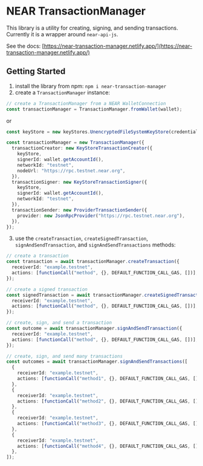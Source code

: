 # NEAR TransactionManager

This library is a utility for creating, signing, and sending transactions. Currently it is a wrapper around `near-api-js`.

See the docs: [https://near-transaction-manager.netlify.app/](https://near-transaction-manager.netlify.app/)

## Getting Started

1. install the library from npm: `npm i near-transaction-manager`
2. create a `TransactionManager` instance:

```ts
// create a TransactionManager from a NEAR WalletConnection
const transactionManager = TransactionManager.fromWallet(wallet);
```

or

```ts
const keyStore = new keyStores.UnencryptedFileSystemKeyStore(credentialsPath);

const transactionManager = new TransactionManager({
  transactionCreator: new KeyStoreTransactionCreator({
    keyStore,
    signerId: wallet.getAccountId(),
    networkId: "testnet",
    nodeUrl: "https://rpc.testnet.near.org",
  }),
  transactionSigner: new KeyStoreTransactionSigner({
    keyStore,
    signerId: wallet.getAccountId(),
    networkId: "testnet",
  }),
  transactionSender: new ProviderTransactionSender({
    provider: new JsonRpcProvider("https://rpc.testnet.near.org"),
  }),
});
```

3. use the `createTransaction`, `createSignedTransaction`, `signAndSendTransaction`, and `signAndSendTransactions` methods:

```ts
// create a transaction
const transaction = await transactionManager.createTransaction({
  receiverId: "example.testnet",
  actions: [functionCall("method", {}, DEFAULT_FUNCTION_CALL_GAS, [])],
});

// create a signed transaction
const signedTransaction = await transactionManager.createSignedTransaction({
  receiverId: "example.testnet",
  actions: [functionCall("method", {}, DEFAULT_FUNCTION_CALL_GAS, [])],
});

// create, sign, and send a transaction
const outcome = await transactionManager.signAndSendTransaction({
  receiverId: "example.testnet",
  actions: [functionCall("method", {}, DEFAULT_FUNCTION_CALL_GAS, [])],
});

// create, sign, and send many transactions
const outcomes = await transactionManager.signAndSendTransactions([
  {
    receiverId: "example.testnet",
    actions: [functionCall("method1", {}, DEFAULT_FUNCTION_CALL_GAS, [])],
  },
  {
    receiverId: "example.testnet",
    actions: [functionCall("method2", {}, DEFAULT_FUNCTION_CALL_GAS, [])],
  },
  {
    receiverId: "example.testnet",
    actions: [functionCall("method3", {}, DEFAULT_FUNCTION_CALL_GAS, [])],
  },
  {
    receiverId: "example.testnet",
    actions: [functionCall("method4", {}, DEFAULT_FUNCTION_CALL_GAS, [])],
  },
]);
```
